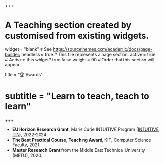 +++
# A Teaching section created by customised from existing widgets.
widget = "blank"  # See https://sourcethemes.com/academic/docs/page-builder/
headless = true  # This file represents a page section.
active = true  # Activate this widget? true/false
weight = 90  # Order that this section will appear.

title = "🏆 Awards"
# subtitle = "Learn to teach, teach to learn"
+++

- **EU Horizon Research Grant**, Marie Curie INTUITIVE Program ([INTUITIVE ITN](https://www.intuitive-itn.eu)), 2022-2024
- **The Best Practical Course, Teaching Award**, KIT, Computer Science Faculty, 2021.
- **Master Research Grant** from the Middle East Technical University (METU), 2020.


<!-- 
I developed and lead a course on [An Introduction to Transparent Machine Learning](https://pykale.github.io/transparentML/), part of the [Alan Turing Institute](https://www.turing.ac.uk)’s [online learning courses in responsible AI](https://www.turing.ac.uk/funding-call-online-learning-courses-responsible-ai).

At the University of Sheffield, I taught two modules below, with teaching materials available on GitHub via links below and [video lectures on YouTube](https://www.youtube.com/c/HaipingLu/playlists). For a full teaching history, see my [CV](https://haipinglu.github.io/files/cv.pdf).

- **Spring 2017-2023, 2025**: [COM6012 Scalable Machine Learning](https://github.com/haipinglu/ScalableML)
- **Fall 2018-2021**: [COM4509/6509 Machine Learning and Adaptive Intelligence](https://github.com/maalvarezl/MLAI) -->
